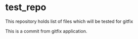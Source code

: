# test_repo
This repository holds list of files which will be tested for gitfix

This is a commit from gitfix application.
